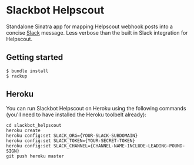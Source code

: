 Slackbot Helpscout
==================

Standalone Sinatra app for mapping Helpscout webhook posts into a concise [Slack](https://slack.com) message. Less verbose than the built in Slack integration for Helpscout.

## Getting started

```
$ bundle install
$ rackup
```

## Heroku

You can run Slackbot Helpscout on Heroku using the following commands (you'll need  to have installed
the Heroku toolbelt already):

```
cd slackbot_helpscout
heroku create
heroku config:set SLACK_ORG={YOUR-SLACK-SUBDOMAIN}
heroku config:set SLACK_TOKEN={YOUR-SECRET-TOKEN}
heroku config:set SLACK_CHANNEL={CHANNEL-NAME-INCLUDE-LEADING-POUND-SIGN}
git push heroku master
```